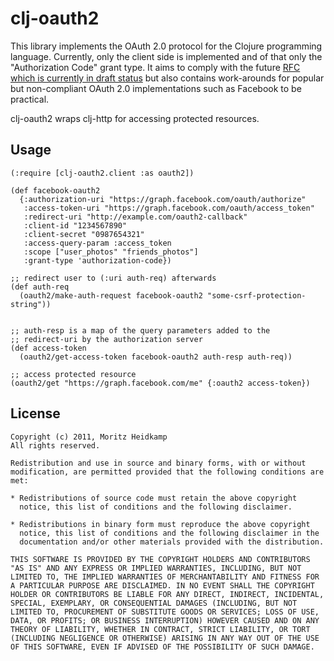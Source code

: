 # clj-oauth2

This library implements the OAuth 2.0 protocol for the Clojure
programming language. Currently, only the client side is implemented
and of that only the "Authorization Code" grant type. It aims to
comply with the future [RFC which is currently in draft
status](http://tools.ietf.org/html/draft-ietf-oauth-v2-12) but also
contains work-arounds for popular but non-compliant OAuth 2.0
implementations such as Facebook to be practical.

clj-oauth2 wraps clj-http for accessing protected resources.

## Usage

    (:require [clj-oauth2.client :as oauth2])

    (def facebook-oauth2
      {:authorization-uri "https://graph.facebook.com/oauth/authorize"
       :access-token-uri "https://graph.facebook.com/oauth/access_token"
       :redirect-uri "http://example.com/oauth2-callback"
       :client-id "1234567890"
       :client-secret "0987654321"
       :access-query-param :access_token
       :scope ["user_photos" "friends_photos"]
       :grant-type 'authorization-code})

    ;; redirect user to (:uri auth-req) afterwards
    (def auth-req
      (oauth2/make-auth-request facebook-oauth2 "some-csrf-protection-string"))


    ;; auth-resp is a map of the query parameters added to the
    ;; redirect-uri by the authorization server
    (def access-token
      (oauth2/get-access-token facebook-oauth2 auth-resp auth-req))

    ;; access protected resource
    (oauth2/get "https://graph.facebook.com/me" {:oauth2 access-token})

## License

    Copyright (c) 2011, Moritz Heidkamp
    All rights reserved.

    Redistribution and use in source and binary forms, with or without
    modification, are permitted provided that the following conditions are
    met:

    * Redistributions of source code must retain the above copyright
      notice, this list of conditions and the following disclaimer.

    * Redistributions in binary form must reproduce the above copyright
      notice, this list of conditions and the following disclaimer in the
      documentation and/or other materials provided with the distribution.

    THIS SOFTWARE IS PROVIDED BY THE COPYRIGHT HOLDERS AND CONTRIBUTORS
    "AS IS" AND ANY EXPRESS OR IMPLIED WARRANTIES, INCLUDING, BUT NOT
    LIMITED TO, THE IMPLIED WARRANTIES OF MERCHANTABILITY AND FITNESS FOR
    A PARTICULAR PURPOSE ARE DISCLAIMED. IN NO EVENT SHALL THE COPYRIGHT
    HOLDER OR CONTRIBUTORS BE LIABLE FOR ANY DIRECT, INDIRECT, INCIDENTAL,
    SPECIAL, EXEMPLARY, OR CONSEQUENTIAL DAMAGES (INCLUDING, BUT NOT
    LIMITED TO, PROCUREMENT OF SUBSTITUTE GOODS OR SERVICES; LOSS OF USE,
    DATA, OR PROFITS; OR BUSINESS INTERRUPTION) HOWEVER CAUSED AND ON ANY
    THEORY OF LIABILITY, WHETHER IN CONTRACT, STRICT LIABILITY, OR TORT
    (INCLUDING NEGLIGENCE OR OTHERWISE) ARISING IN ANY WAY OUT OF THE USE
    OF THIS SOFTWARE, EVEN IF ADVISED OF THE POSSIBILITY OF SUCH DAMAGE.
